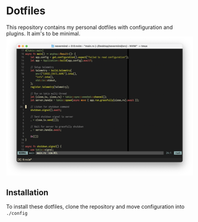 # Dotfiles
This repository contains my personal dotfiles with configuration and plugins. It aim's to be minimal.
![Screenshot](assets/screenshot.png)

## Installation

To install these dotfiles, clone the repository and move configuration into `./config`
